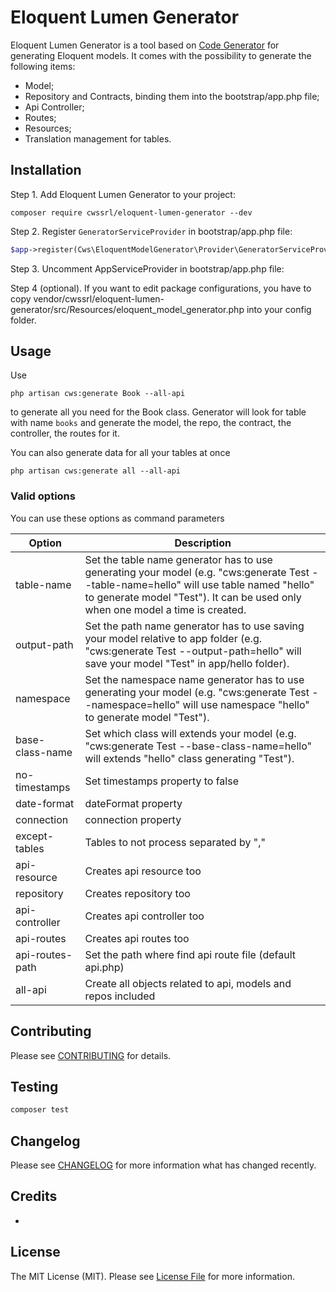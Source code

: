 # Eloquent Lumen Generator

Eloquent Lumen Generator is a tool based on [Code Generator](https://github.com/cwssrl/code-generator) for generating Eloquent models.
It comes with the possibility to generate the following items:
- Model;
- Repository and Contracts, binding them into the bootstrap/app.php file;
- Api Controller;
- Routes;
- Resources;
- Translation management for tables.

## Installation
Step 1. Add Eloquent Lumen Generator to your project:
```
composer require cwssrl/eloquent-lumen-generator --dev
```
Step 2. Register `GeneratorServiceProvider` in bootstrap/app.php file:
```php
$app->register(Cws\EloquentModelGenerator\Provider\GeneratorServiceProvider::class);
```

Step 3. Uncomment AppServiceProvider in bootstrap/app.php file: 

Step 4 (optional). If you want to edit package configurations, you have to copy vendor/cwssrl/eloquent-lumen-generator/src/Resources/eloquent_model_generator.php into your config folder. 

## Usage
Use
```
php artisan cws:generate Book --all-api
```
to generate all you need for the Book class. Generator will look for table with name `books` and generate the model, the repo, the contract, the controller, the routes for it.

You can also generate data for all your tables at once
```
php artisan cws:generate all --all-api
```

### Valid options

You can use these options as command parameters

Option | Description
--- | ---
table-name | Set the table name generator has to use generating your model (e.g. "cws:generate Test --table-name=hello" will use table named "hello" to generate model "Test"). It can be used only when one model a time is created.
output-path | Set the path name generator has to use saving your model relative to app folder (e.g. "cws:generate Test --output-path=hello" will save your model "Test" in app/hello folder).
namespace | Set the namespace name generator has to use generating your model (e.g. "cws:generate Test --namespace=hello" will use namespace "hello" to generate model "Test").
base-class-name | Set which class will extends your model (e.g. "cws:generate Test --base-class-name=hello" will extends "hello" class generating "Test").
no-timestamps | Set timestamps property to false
date-format | dateFormat property
connection | connection property
except-tables | Tables to not process separated by ","
api-resource | Creates api resource too
repository | Creates repository too
api-controller | Creates api controller too
api-routes | Creates api routes too
api-routes-path | Set the path where find api route file (default api.php)
all-api | Create all objects related to api, models and repos included 


## Contributing

Please see [CONTRIBUTING](CONTRIBUTING.md) for details.

## Testing

``` bash
composer test
```

## Changelog

Please see [CHANGELOG](CHANGELOG.md) for more information what has changed recently.

## Credits

- 

## License

The MIT License (MIT). Please see [License File](LICENSE.md) for more information.
